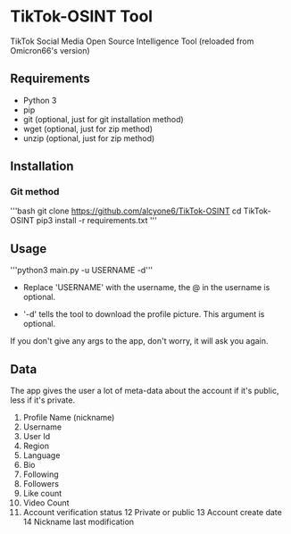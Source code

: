 # TikTok-OSINT Tool

TikTok Social Media Open Source Intelligence Tool (reloaded from Omicron66's version)

## Requirements
- Python 3
- pip
- git (optional, just for git installation method)
- wget (optional, just for zip method)
- unzip (optional, just for zip method)

## Installation
### Git method
'''bash
git clone https://github.com/alcyone6/TikTok-OSINT
cd TikTok-OSINT
pip3 install -r requirements.txt
'''

## Usage

'''python3 main.py -u USERNAME -d'''

- Replace 'USERNAME' with the username, the @ in the username is optional.

- '-d' tells the tool to download the profile picture. This argument is optional.

If you don't give any args to the app, don't worry, it will ask you again.


## Data

The app gives the user a lot of meta-data about the account if it's public, less if it's private.

1. Profile Name (nickname)
2. Username
3. User Id
4. Region
5. Language
6. Bio
7. Following
8. Followers
9. Like count
10. Video Count
11. Account verification status
12 Private or public
13 Account create date
14 Nickname last modification